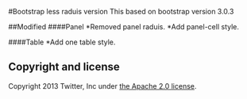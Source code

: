 #Bootstrap less raduis version
This based on bootstrap version 3.0.3

##Modified
####Panel
*Removed panel raduis.
*Add panel-cell style.

####Table
*Add one table style.

## Copyright and license

Copyright 2013 Twitter, Inc under [the Apache 2.0 license](LICENSE).

